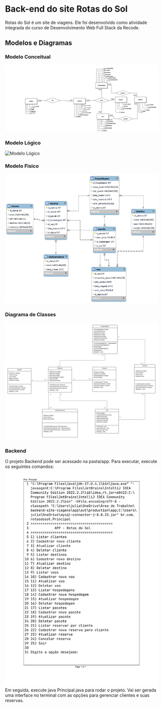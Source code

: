 # Back-end do site Rotas do Sol

Rotas do Sol é um site de viagens. Ele foi desenvolvido como atividade integrada do curso de Desenvolvimento Web Full Stack da Recode.

## Modelos e Diagramas

### Modelo Conceitual
![Modelo Conceitual](./modelos-e-diagramas/Conceitual_viagens.png)

### Modelo Lógico
![Modelo Lógico](./modelos-e-diagramas/Lógico_viagens.png)

### Modelo Fisico
![Modelo Fisico](./modelos-e-diagramas/Fisico_viagens.png)

### Diagrama de Classes
![Diagrama de Classes](./modelos-e-diagramas/modelo_classe_%20agencia.png)

### Backend 
O projeto Backend pode ser acessado na pasta/app. Para executar, execute os seguintes comandos:
![`javac Principal.Java`](./modelos-e-diagramas/Backend_java.jpg)
Em seguida, execute java Principal.java para rodar o projeto.
Vai ser gerada uma interface no terminal com as opções para gerenciar clientes e suas reservas.
